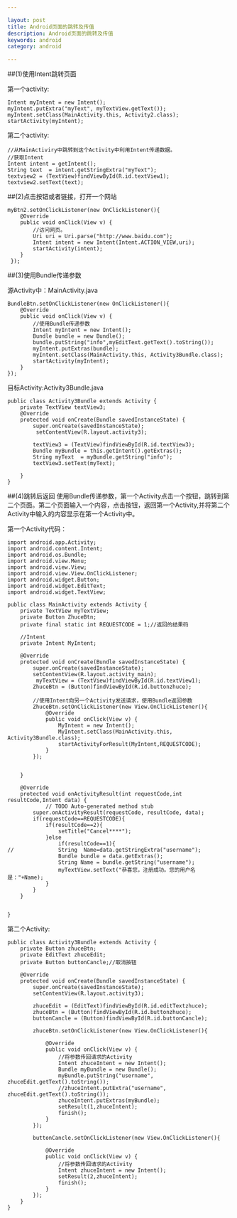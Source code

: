 ```yaml
---

layout: post
title: Android页面的跳转及传值
description: Android页面的跳转及传值
keywords: android
category: android

---
```



##(1)使用Intent跳转页面

第一个activity:

	Intent myIntent = new Intent();    
	myIntent.putExtra("myText", myTextView.getText());
	myIntent.setClass(MainActivity.this, Activity2.class);
	startActivity(myIntent); 
第二个activity:

	//从MainActiviry中跳转到这个Activity中利用Intent传递数据。
	//获取Intent
	Intent intent = getIntent(); 
	String text  = intent.getStringExtra("myText");
	textview2 = (TextView)findViewById(R.id.textView1); 
	textview2.setText(text);
##(2)点击按钮或者链接，打开一个网站

	myBtn2.setOnClickListener(new OnClickListener(){
        @Override
        public void onClick(View v) {
            //访问网页。
            Uri uri = Uri.parse("http://www.baidu.com");
            Intent intent = new Intent(Intent.ACTION_VIEW,uri);
            startActivity(intent); 
        }
     });

##(3)使用Bundle传递参数

源Activity中：MainActivity.java

    BundleBtn.setOnClickListener(new OnClickListener(){
        @Override
        public void onClick(View v) {
            //使用Bundle传递参数
            Intent myIntent = new Intent();
            Bundle bundle = new Bundle();
            bundle.putString("info",myEditText.getText().toString());
            myIntent.putExtras(bundle);
            myIntent.setClass(MainActivity.this, Activity3Bundle.class);
            startActivity(myIntent);
        }
    });

目标Activity:Activity3Bundle.java

	public class Activity3Bundle extends Activity {
	    private TextView textView3;
	    @Override
	    protected void onCreate(Bundle savedInstanceState) {
	        super.onCreate(savedInstanceState);
	         setContentView(R.layout.activity3);
	
	        textView3 = (TextView)findViewById(R.id.textView3);
	        Bundle myBundle = this.getIntent().getExtras();
	        String myText  = myBundle.getString("info");
	        textView3.setText(myText);
	
	    }
	}

##(4)跳转后返回
使用Bundle传递参数，第一个Activity点击一个按钮，跳转到第二个页面。第二个页面输入一个内容，点击按钮，返回第一个Activity,并将第二个Activity中输入的内容显示在第一个Activity中。

第一个Activity代码：

	import android.app.Activity;
	import android.content.Intent;
	import android.os.Bundle;
	import android.view.Menu;
	import android.view.View;
	import android.view.View.OnClickListener;
	import android.widget.Button;
	import android.widget.EditText;
	import android.widget.TextView;
	
	public class MainActivity extends Activity {
	    private TextView myTextView;
	    private Button ZhuceBtn;
	    private final static int REQUESTCODE = 1;//返回的结果码
	
	    //Intent
	    private Intent MyIntent;
	
	    @Override
	    protected void onCreate(Bundle savedInstanceState) {
	        super.onCreate(savedInstanceState);
	        setContentView(R.layout.activity_main);
	         myTextView = (TextView)findViewById(R.id.textView1);
	        ZhuceBtn = (Button)findViewById(R.id.buttonzhuce);
	
	        //使用Intent向另一个Activity发送请求，使用Bundle返回参数
	        ZhuceBtn.setOnClickListener(new View.OnClickListener(){
	            @Override
	            public void onClick(View v) {
	                MyIntent = new Intent();
	                MyIntent.setClass(MainActivity.this, Activity3Bundle.class);
	                startActivityForResult(MyIntent,REQUESTCODE);
	            }
	        });
	
	
	    }
	
	    @Override
	    protected void onActivityResult(int requestCode,int resultCode,Intent data) {
	            // TODO Auto-generated method stub
	        super.onActivityResult(requestCode, resultCode, data);
	        if(requestCode==REQUESTCODE){
	            if(resultCode==2){
	                setTitle("Cancel****");
	            }else 
	                if(resultCode==1){
	//              String  Name=data.getStringExtra("username");
	                Bundle bundle = data.getExtras();
	                String Name = bundle.getString("username");
	                myTextView.setText("恭喜您，注册成功。您的用户名是："+Name);
	            }
	        }
	    }
	
	
	}

第二个Activity:

	public class Activity3Bundle extends Activity {
	    private Button zhuceBtn;
	    private EditText zhuceEdit;
	    private Button buttonCancle;//取消按钮
	
	    @Override
	    protected void onCreate(Bundle savedInstanceState) {
	        super.onCreate(savedInstanceState);
	        setContentView(R.layout.activity3);
	
	        zhuceEdit = (EditText)findViewById(R.id.editTextzhuce);
	        zhuceBtn = (Button)findViewById(R.id.buttonzhuce);
	        buttonCancle = (Button)findViewById(R.id.buttonCancle);
	
	        zhuceBtn.setOnClickListener(new View.OnClickListener(){
	
	            @Override
	            public void onClick(View v) {
	                //将参数传回请求的Activity
	                Intent zhuceIntent = new Intent();
	                Bundle myBundle = new Bundle();
	                myBundle.putString("username", zhuceEdit.getText().toString());
	                //zhuceIntent.putExtra("username", zhuceEdit.getText().toString());
	                zhuceIntent.putExtras(myBundle);
	                setResult(1,zhuceIntent);
	                finish();
	            }
	        });
	
	        buttonCancle.setOnClickListener(new View.OnClickListener(){
	
	            @Override
	            public void onClick(View v) {
	                //将参数传回请求的Activity
	                Intent zhuceIntent = new Intent();
	                setResult(2,zhuceIntent);
	                finish();
	            }
	        });
	    }
	}
	